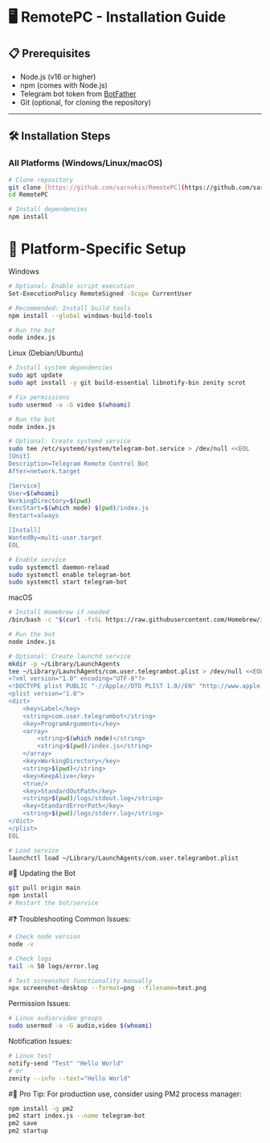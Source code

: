 # 🖥️ RemotePC - Installation Guide

## 📋 Prerequisites

- Node.js (v16 or higher)
- npm (comes with Node.js)
- Telegram bot token from [BotFather](https://t.me/botfather)
- Git (optional, for cloning the repository)

---

## 🛠️ Installation Steps

### All Platforms (Windows/Linux/macOS)

```bash
# Clone repository
git clone [https://github.com/sarnokis/RemotePC](https://github.com/sarnokis/RemotePC.git)
cd RemotePC

# Install dependencies
npm install
```
# 🔧 Platform-Specific Setup
Windows
```bash
# Optional: Enable script execution
Set-ExecutionPolicy RemoteSigned -Scope CurrentUser

# Recommended: Install build tools
npm install --global windows-build-tools

# Run the bot
node index.js
```
Linux (Debian/Ubuntu)
```bash
# Install system dependencies
sudo apt update
sudo apt install -y git build-essential libnotify-bin zenity scrot

# Fix permissions
sudo usermod -a -G video $(whoami)

# Run the bot
node index.js

# Optional: Create systemd service
sudo tee /etc/systemd/system/telegram-bot.service > /dev/null <<EOL
[Unit]
Description=Telegram Remote Control Bot
After=network.target

[Service]
User=$(whoami)
WorkingDirectory=$(pwd)
ExecStart=$(which node) $(pwd)/index.js
Restart=always

[Install]
WantedBy=multi-user.target
EOL

# Enable service
sudo systemctl daemon-reload
sudo systemctl enable telegram-bot
sudo systemctl start telegram-bot
```
macOS
```bash
# Install Homebrew if needed
/bin/bash -c "$(curl -fsSL https://raw.githubusercontent.com/Homebrew/install/HEAD/install.sh)"

# Run the bot
node index.js

# Optional: Create launchd service
mkdir -p ~/Library/LaunchAgents
tee ~/Library/LaunchAgents/com.user.telegrambot.plist > /dev/null <<EOL
<?xml version="1.0" encoding="UTF-8"?>
<!DOCTYPE plist PUBLIC "-//Apple//DTD PLIST 1.0//EN" "http://www.apple.com/DTDs/PropertyList-1.0.dtd">
<plist version="1.0">
<dict>
    <key>Label</key>
    <string>com.user.telegrambot</string>
    <key>ProgramArguments</key>
    <array>
        <string>$(which node)</string>
        <string>$(pwd)/index.js</string>
    </array>
    <key>WorkingDirectory</key>
    <string>$(pwd)</string>
    <key>KeepAlive</key>
    <true/>
    <key>StandardOutPath</key>
    <string>$(pwd)/logs/stdout.log</string>
    <key>StandardErrorPath</key>
    <string>$(pwd)/logs/stderr.log</string>
</dict>
</plist>
EOL

# Load service
launchctl load ~/Library/LaunchAgents/com.user.telegrambot.plist
```
#🔄 Updating the Bot
```bash
git pull origin main
npm install
# Restart the bot/service
```
#❓ Troubleshooting
Common Issues:
```bash
# Check node version
node -v

# Check logs
tail -n 50 logs/error.log

# Test screenshot functionality manually
npx screenshot-desktop --format=png --filename=test.png
```
Permission Issues:
```bash
# Linux audio/video groups
sudo usermod -a -G audio,video $(whoami)
```
Notification Issues:
```bash
# Linux test
notify-send "Test" "Hello World"
# or
zenity --info --text="Hello World"
```
#🌟 Pro Tip: For production use, consider using PM2 process manager:
```bash
npm install -g pm2
pm2 start index.js --name telegram-bot
pm2 save
pm2 startup
```
